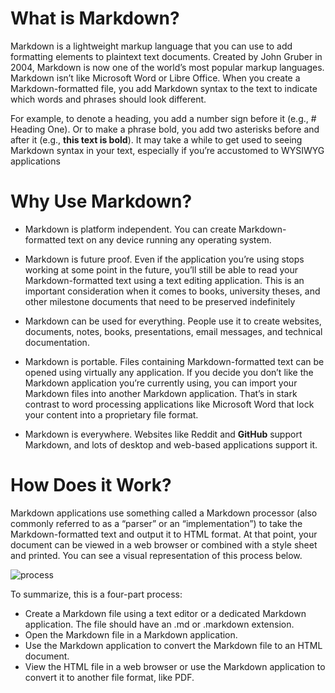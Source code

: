 <!-- markdown documentation -->

# What is Markdown?
Markdown is a lightweight markup language that you can use to add formatting elements to plaintext text documents. Created by John Gruber in 2004, Markdown is now one of the world’s most popular markup languages.
Markdown isn’t like Microsoft Word or Libre Office. When you create a Markdown-formatted file, you add Markdown syntax to the text to indicate which words and phrases should look different.

For example, to denote a heading, you add a number sign before it (e.g., # Heading One). Or to make a phrase bold, you add two asterisks before and after it (e.g., **this text is bold**). It may take a while to get used to seeing Markdown syntax in your text, especially if you’re accustomed to WYSIWYG applications

# Why Use Markdown?

- Markdown is platform independent. You can create Markdown-formatted text on any device running any operating system.

- Markdown is future proof. Even if the application you’re using stops working at some point in the future, you’ll still be able to read your Markdown-formatted text using a text editing application. This is an important consideration when it comes to books, university theses, and other milestone documents that need to be preserved indefinitely

- Markdown can be used for everything. People use it to create websites, documents, notes, books, presentations, email messages, and technical documentation.

- Markdown is portable. Files containing Markdown-formatted text can be opened using virtually any application. If you decide you don’t like the Markdown application you’re currently using, you can import your Markdown files into another Markdown application. That’s in stark contrast to word processing applications like Microsoft Word that lock your content into a proprietary file format.

- Markdown is everywhere. Websites like Reddit and **GitHub** support Markdown, and lots of desktop and web-based applications support it.


# How Does it Work?

Markdown applications use something called a Markdown processor (also commonly referred to as a “parser” or an “implementation”) to take the Markdown-formatted text and output it to HTML format. At that point, your document can be viewed in a web browser or combined with a style sheet and printed. You can see a visual representation of this process below.

![process](https://user-images.githubusercontent.com/37225357/214296634-9d5536b0-075f-4276-82f9-3ce2d2276c66.png)

To summarize, this is a four-part process:
- Create a Markdown file using a text editor or a dedicated Markdown application. The file should have an .md or .markdown extension.
- Open the Markdown file in a Markdown application.
- Use the Markdown application to convert the Markdown file to an HTML document.
- View the HTML file in a web browser or use the Markdown application to convert it to another file format, like PDF.


